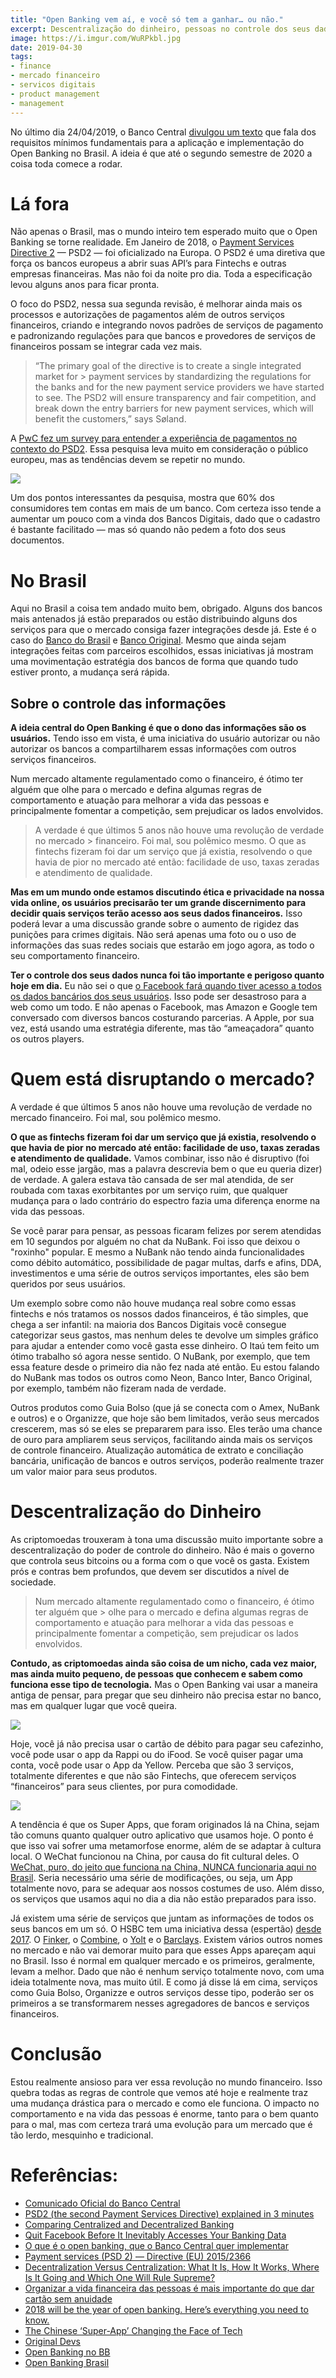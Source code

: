 ```yaml
---
title: "Open Banking vem aí, e você só tem a ganhar… ou não."
excerpt: Descentralização do dinheiro, pessoas no controle dos seus dados financeiros, produtos digitais que poderão estar preparados para essa revolução.
image: https://i.imgur.com/WuRPkbl.jpg
date: 2019-04-30
tags:
- finance
- mercado financeiro
- servicos digitais
- product management
- management
---
```


No último dia 24/04/2019, o Banco Central [divulgou um texto](https://www.bcb.gov.br/estabilidadefinanceira/exibenormativo?tipo=Comunicado&numero=33455) que fala dos requisitos mínimos fundamentais para a aplicação e implementação do Open Banking no Brasil. A ideia é que até o segundo semestre de 2020 a coisa toda comece a rodar.

# Lá fora

Não apenas o Brasil, mas o mundo inteiro tem esperado muito que o Open Banking se torne realidade. Em Janeiro de 2018, o [Payment Services Directive 2](https://ec.europa.eu/info/law/payment-services-psd-2-directive-eu-2015-2366_en) — PSD2 — foi oficializado na Europa. O PSD2 é uma diretiva que força os bancos europeus a abrir suas API’s para Fintechs e outras empresas financeiras. Mas não foi da noite pro dia. Toda a especificação levou alguns anos para ficar pronta.

O foco do PSD2, nessa sua segunda revisão, é melhorar ainda mais os processos e autorizações de pagamentos além de outros serviços financeiros, criando e integrando novos padrões de serviços de pagamento e padronizando regulações para que bancos e provedores de serviços de financeiros possam se integrar cada vez mais.

> “The primary goal of the directive is to create a single integrated market for > payment services by standardizing the regulations for the banks and for the new payment service providers we have started to see. The PSD2 will ensure transparency and fair competition, and break down the entry barriers for new payment services, which will benefit the customers,” says Søland.

A [PwC fez um survey para entender a experiência de pagamentos no contexto do PSD2](https://www.pwc.com/gx/en/financial-services/publications/assets/customer-experience-and-payment-behaviours-in-the-psd2.pdf). Essa pesquisa leva muito em consideração o público europeu, mas as tendências devem se repetir no mundo.

![](https://cdn-images-1.medium.com/max/1200/1*JDHwNH9u0tvGfxew_v-1Ag.png)

Um dos pontos interessantes da pesquisa, mostra que 60% dos consumidores tem contas em mais de um banco. Com certeza isso tende a aumentar um pouco com a vinda dos Bancos Digitais, dado que o cadastro é bastante facilitado — mas só quando não pedem a foto dos seus documentos.

# No Brasil

Aqui no Brasil a coisa tem andado muito bem, obrigado. Alguns dos bancos mais antenados já estão preparados ou estão distribuindo alguns dos serviços para que o mercado consiga fazer integrações desde já. Este é o caso do [Banco do Brasil](https://www.bb.com.br/pbb/pagina-inicial/bb-digital/open-banking-no-bb#/) e [Banco Original](https://developers.original.com.br/). Mesmo que ainda sejam integrações feitas com parceiros escolhidos, essas iniciativas já mostram uma movimentação estratégia dos bancos de forma que quando tudo estiver pronto, a mudança será rápida.

## Sobre o controle das informações

**A ideia central do Open Banking é que o dono das informações são os usuários.** Tendo isso em vista, é uma iniciativa do usuário autorizar ou não autorizar os bancos a compartilharem essas informações com outros serviços financeiros.

Num mercado altamente regulamentado como o financeiro, é ótimo ter alguém que olhe para o mercado e defina algumas regras de comportamento e atuação para melhorar a vida das pessoas e principalmente fomentar a competição, sem prejudicar os lados envolvidos.

> A verdade é que últimos 5 anos não houve uma revolução de verdade no mercado > financeiro. Foi mal, sou polêmico mesmo. O que as fintechs fizeram foi dar um serviço que já existia, resolvendo o que havia de pior no mercado até então: facilidade de uso, taxas zeradas e atendimento de qualidade.

**Mas em um mundo onde estamos discutindo ética e privacidade na nossa vida online, os usuários precisarão ter um grande discernimento para decidir quais serviços terão acesso aos seus dados financeiros.** Isso poderá levar a uma discussão grande sobre o aumento de rigidez das punições para crimes digitais. Não será apenas uma foto ou o uso de informações das suas redes sociais que estarão em jogo agora, as todo o seu comportamento financeiro.

**Ter o controle dos seus dados nunca foi tão importante e perigoso quanto hoje em dia.** Eu não sei o que [o Facebook fará quando tiver acesso a todos os dados bancários dos seus usuários](https://www.forbes.com/sites/curtissilver/2018/08/06/quit-facebook-before-it-inevitably-accesses-your-banking-data/#7c243bcc6877). Isso pode ser desastroso para a web como um todo. E não apenas o Facebook, mas Amazon e Google tem conversado com diversos bancos costurando parcerias. A Apple, por sua vez, está usando uma estratégia diferente, mas tão “ameaçadora” quanto os outros players.

# Quem está disruptando o mercado?

A verdade é que últimos 5 anos não houve uma revolução de verdade no mercado financeiro. Foi mal, sou polêmico mesmo.

**O que as fintechs fizeram foi dar um serviço que já existia, resolvendo o que havia de pior no mercado até então: facilidade de uso, taxas zeradas e atendimento de qualidade.** Vamos combinar, isso não é disruptivo (foi mal, odeio esse jargão, mas a palavra descrevia bem o que eu queria dizer) de verdade. A galera estava tão cansada de ser mal atendida, de ser roubada com taxas exorbitantes por um serviço ruim, que qualquer mudança para o lado contrário do espectro fazia uma diferença enorme na vida das pessoas.

Se você parar para pensar, as pessoas ficaram felizes por serem atendidas em 10 segundos por alguém no chat da NuBank. Foi isso que deixou o "roxinho" popular. E mesmo a NuBank não tendo ainda funcionalidades como débito automático, possibilidade de pagar multas, darfs e afins, DDA, investimentos e uma série de outros serviços importantes, eles são bem queridos por seus usuários.

Um exemplo sobre como não houve mudança real sobre como essas fintechs e nós tratamos os nossos dados financeiros, é tão simples, que chega a ser infantil: na maioria dos Bancos Digitais você consegue categorizar seus gastos, mas nenhum deles te devolve um simples gráfico para ajudar a entender como você gasta esse dinheiro. O Itaú tem feito um ótimo trabalho só agora nesse sentido. O NuBank, por exemplo, que tem essa feature desde o primeiro dia não fez nada até então. Eu estou falando do NuBank mas todos os outros como Neon, Banco Inter, Banco Original, por exemplo, também não fizeram nada de verdade.

Outros produtos como Guia Bolso (que já se conecta com o Amex, NuBank e outros) e o Organizze, que hoje são bem limitados, verão seus mercados crescerem, mas só se eles se prepararem para isso. Eles terão uma chance de ouro para ampliarem seus serviços, facilitando ainda mais os serviços de controle financeiro. Atualização automática de extrato e conciliação bancária, unificação de bancos e outros serviços, poderão realmente trazer um valor maior para seus produtos.

# Descentralização do Dinheiro

As criptomoedas trouxeram à tona uma discussão muito importante sobre a descentralização do poder de controle do dinheiro. Não é mais o governo que controla seus bitcoins ou a forma com o que você os gasta. Existem prós e contras bem profundos, que devem ser discutidos a nível de sociedade.

> Num mercado altamente regulamentado como o financeiro, é ótimo ter alguém que > olhe para o mercado e defina algumas regras de comportamento e atuação para melhorar a vida das pessoas e principalmente fomentar a competição, sem prejudicar os lados envolvidos.

**Contudo, as criptomoedas ainda são coisa de um nicho, cada vez maior, mas ainda muito pequeno, de pessoas que conhecem e sabem como funciona esse tipo de tecnologia.** Mas o Open Banking vai usar a maneira antiga de pensar, para pregar que seu dinheiro não precisa estar no banco, mas em qualquer lugar que você queira.

![](https://cdn-images-1.medium.com/max/1200/1*9HZeUt6Zqc5JWaTt8KDNsA.png)

Hoje, você já não precisa usar o cartão de débito para pagar seu cafezinho, você pode usar o app da Rappi ou do iFood. Se você quiser pagar uma conta, você pode usar o App da Yellow. Perceba que são 3 serviços, totalmente diferentes e que não são Fintechs, que oferecem serviços “financeiros” para seus clientes, por pura comodidade.

![](https://cdn-images-1.medium.com/max/800/1*qGnBXDqYvUO98eR_LclNhg.gif)

A tendência é que os Super Apps, que foram originados lá na China, sejam tão comuns quanto qualquer outro aplicativo que usamos hoje. O ponto é que isso vai sofrer uma metamorfose enorme, além de se adaptar à cultura local. O WeChat funcionou na China, por causa do fit cultural deles. O [WeChat, puro, do jeito que funciona na China, NUNCA funcionaria aqui no Brasil](https://www.youtube.com/watch?v=RVup4xqY8Cg). Seria necessário uma série de modificações, ou seja, um App totalmente novo, para se adequar aos nossos costumes de uso. Além disso, os serviços que usamos aqui no dia a dia não estão preparados para isso.

Já existem uma série de serviços que juntam as informações de todos os seus bancos em um só. O HSBC tem uma iniciativa dessa (espertão) [desde 2017](https://www.moneysavingexpert.com/news/2017/09/new-hsbc-app-will-show-all-your-accounts---even-if-theyre-with-its-rivals/). O [Finker](https://www.finker.co/), o [Combine](https://getcombine.com/), o [Yolt](https://www.yolt.com/) e o [Barclays](https://www.barclays.co.uk/ways-to-bank/account-aggregation/). Existem vários outros nomes no mercado e não vai demorar muito para que esses Apps apareçam aqui no Brasil. Isso é normal em qualquer mercado e os primeiros, geralmente, levam a melhor. Dado que não é nenhum serviço totalmente novo, com uma ideia totalmente nova, mas muito útil. E como já disse lá em cima, serviços como Guia Bolso, Organizze e outros serviços desse tipo, poderão ser os primeiros a se transformarem nesses agregadores de bancos e serviços financeiros. 

# Conclusão

Estou realmente ansioso para ver essa revolução no mundo financeiro. Isso quebra todas as regras de controle que vemos até hoje e realmente traz uma mudança drástica para o mercado e como ele funciona. O impacto no comportamento e na vida das pessoas é enorme, tanto para o bem quanto para o mal, mas com certeza trará uma evolução para um mercado que é tão lerdo, mesquinho e tradicional.

# Referências:

* [Comunicado Oficial do Banco
Central](https://www.bcb.gov.br/estabilidadefinanceira/exibenormativo?tipo=Comunicado&numero=33455)
* [PSD2 (the second Payment Services Directive) explained in 3
minutes](https://www.nexusgroup.com/blog/psd2-second-payment-services-3-minutes/)
* [Comparing Centralized and Decentralized
Banking](http://www.usbe.umu.se/digitalAssets/90/90697_ues838.pdf)
* [Quit Facebook Before It Inevitably Accesses Your Banking
Data](https://www.forbes.com/sites/curtissilver/2018/08/06/quit-facebook-before-it-inevitably-accesses-your-banking-data/#7c243bcc6877)
* [O que é o open banking, que o Banco Central quer
implementar](https://www.nexojornal.com.br/expresso/2019/04/28/O-que-Ã©-o-open-banking-que-o-Banco-Central-quer-implementar)
* [Payment services (PSD 2) — Directive (EU)
2015/2366](https://ec.europa.eu/info/law/payment-services-psd-2-directive-eu-2015-2366_en)
* [Decentralization Versus Centralization: What It Is, How It Works, Where Is It
Going and Which One Will Rule
Supreme?](https://hackernoon.com/decentralization-versus-centralization-what-it-is-how-it-works-where-is-it-going-and-which-one-a725de8426ec)
* [Organizar a vida financeira das pessoas é mais importante do que dar cartão sem
anuidade](https://diegoeis.com/organizar-a-vida-financeira-das-pessoas-e-melhor-que-cartao-sem-anuidade/)
* [2018 will be the year of open banking. Here’s everything you need to
know.](https://thenextweb.com/worldofbanking/2018/06/27/openbanking/)
* [The Chinese ‘Super-App’ Changing the Face of
Tech](https://fleximize.com/articles/006663/chinese-super-app-changing-tech)
* [Original Devs](https://developers.original.com.br/services#connect)
* [Open Banking no
BB](https://www.bb.com.br/pbb/pagina-inicial/bb-digital/open-banking-no-bb#/)
* [Open Banking Brasil](https://openbankingbrasil.com.br/)